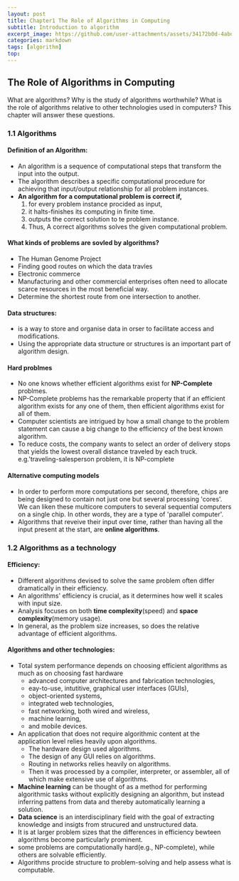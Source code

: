 ```yaml
---
layout: post
title: Chapter1 The Role of Algorithms in Computing
subtitle: Introduction to algorithm
excerpt_image: https://github.com/user-attachments/assets/34172b0d-4abd-4f10-80f1-758d9cd140df
categories: markdown
tags: [algorithm]
top: 
---
```


## The Role of Algorithms in Computing
What are algorithms? Why is the study of algorithms worthwhile? What is the role of algorithms relative to other technologies used in computers? This chapter will answer these questions.

### 1.1 Algorithms 

#### Definition of an Algorithm:
- An algorithm is a sequence of computational steps that transform the input into the output.
- The algorithm describes a specific computational procedure for achieving that input/output relationship for all problem instances.
- **An algorithm for a computational problem is correct if,**
  1. for every problem instance procided as input,
  2. it halts-finishes its computing in finite time.
  3. outputs the correct solution to te problem instance.
  4. Thus, A correct algorithms solves the given computational problem.

#### What kinds of problems are sovled by algorithms?
- The Human Genome Project
- Finding good routes on which the data travles
- Electronic commerce
- Manufacturing and other commercial enterprises often need to allocate scarce resources in the most beneficial way.
- Determine the shortest route from one intersection to another.

#### Data structures:
- is a way to store and organise data in orser to facilitate access and modifications.
- Using the appropriate data structure or structures is an important part of algorithm design.

#### Hard problmes
- No one knows whether efficient algorithms exist for **NP-Complete** problmes.
- NP-Complete problems has the remarkable property that if an efficient algorithm exists for any one of them, then efficient algorithms exist for all of them.
- Computer scientists are intrigued by how a small change to the problem statement can cause a big change to the efficiency of the best known algorithm.
- To reduce costs, the company wants to select an order of delivery stops that yields the lowest overall distance traveled by each truck. e.g.'traveling-salesperson problem, it is NP-complete

#### Alternative computing models
- In order to perform more computations per second, therefore, chips are being designed to contain not just one but several processing 'cores'. We can liken these multicore computers to several sequential computers on a single chip. In other words, they are a type of 'parallel computer'.
- Algorithms that reveive their input over time, rather than having all the input present at the start, are **online algorithms**.

### 1.2 Algorithms as a technology

#### Efficiency:
- Different algorithms devised to solve the same problem often differ dramatically in their efficiency.
- An algorithms' efficiency is crucial, as it determines how well it scales with input size.
- Analysis focuses on both **time complexity**(speed) and **space complexity**(memory usage).
- In general, as the problem size increases, so does the relative advantage of efficient algorithms.

#### Algorithms and other technologies:
- Total system performance depends on choosing efficient algorithms as much as on choosing fast hardware
  - advanced computer architectures and fabrication technologies,
  - eay-to-use, intutitive, graphical user interfaces (GUIs),
  - object-oriented systems,
  - integrated web technologies,
  - fast networking, both wired and wireless,
  - machine learning,
  - and mobile devices.
- An application that does not require algorithmic content at the application level relies heavily upon algorithms.
  - The hardware design used algorithms.
  - The design of any GUI relies on algorithms.
  - Routing in networks relies heavily on algorithms.
  - Then it was processed by a compiler, interpreter, or assembler, all of which make extensive use of algorithms.
- **Machine learning** can be thought of as a method for performing algorithmic tasks without explicitly designing an algorithm, but instead inferring pattens from data and thereby automatically learning a solution.
- **Data science** is an interdisciplinary field with the goal of extracting knowledge and insigts from strucured and unstructured data.
- It is at larger problem sizes that the differences in efficiency bewteen algorithms become particularly prominent.
- some problems are computationally hard(e.g., NP-complete), while others are solvable efficiently.
- Algorithms procide structure to problem-solving and help assess what is computable.
